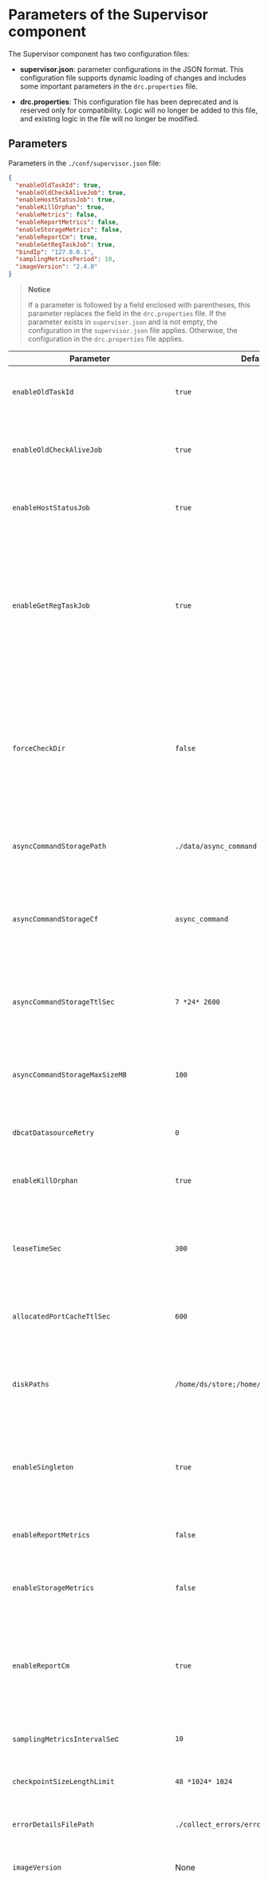 # Parameters of the Supervisor component

The Supervisor component has two configuration files:

- **supervisor.json**: parameter configurations in the JSON format. This configuration file supports dynamic loading of changes and includes some important parameters in the `drc.properties` file.

- **drc.properties**: This configuration file has been deprecated and is reserved only for compatibility. Logic will no longer be added to this file, and existing logic in the file will no longer be modified.

## Parameters

Parameters in the `./conf/supervisor.json` file:

```json
{
  "enableOldTaskId": true,
  "enableOldCheckAliveJob": true,
  "enableHostStatusJob": true,
  "enableKillOrphan": true,
  "enableMetrics": false,
  "enableReportMetrics": false,
  "enableStorageMetrics": false,
  "enableReportCm": true,
  "enableGetRegTaskJob": true,
  "bindIp": "127.0.0.1",
  "samplingMetricsPeriod": 10,
  "imageVersion": "2.4.0"
}
```

> **Notice**
>
> If a parameter is followed by a field enclosed with parentheses, this parameter replaces the field in the `drc.properties` file. If the parameter exists in `supervisor.json` and is not empty, the configuration in the `supervisor.json` file applies. Otherwise, the configuration in the `drc.properties` file applies.

| **Parameter** | **Default value** | **Description** |
| --- | --- | --- |
| `enableOldTaskId` | `true` | Specifies whether to enable the taskId mechanism.  |
| `enableOldCheckAliveJob` | `true` | Specifies whether to enable the component health check reporting job.  |
| `enableHostStatusJob` | `true` | Specifies whether to enable the server status reporting job.  |
| `enableGetRegTaskJob` | `true` | Specifies whether to enable the task for obtaining information about registered components from the Cluster Manager (CM) component.  |
| `forceCheckDir` | `false` | Specifies whether to check whether a local task process belongs to the expected directory when you use the `ps` command to check the process.  |
| `asyncCommandStoragePath` | `./data/async_command` | The local storage directory for asynchronous commands.  |
| `asyncCommandStorageCf` | `async_command` | The name of the column family in RocksDB where asynchronous commands are locally stored. |
| `asyncCommandStorageTtlSec` | `7 *24* 2600` | The time-to-live (TTL) for asynchronous commands that are locally stored, in seconds.  |
| `asyncCommandStorageMaxSizeMB` | `100` | The maximum size of asynchronous commands that are locally stored, in MB.  |
| `dbcatDatasourceRetry` | `0` | The number of retries for the DBCat data source.  |
| `enableKillOrphan` | `true` | Specifies whether to kill orphan connector processes.  |
| `leaseTimeSec` | `300` | The lease time for the automatic exit mechanism of the Connector component, in seconds.  |
| `allocatedPortCacheTtlSec` | `600` | The TTL for the cache allocated to ports, in seconds.  |
| `diskPaths` | `/home/ds/store;/home/ds/run` | The directory to which the data disk is mounted. It is used for collecting disk usage information.  |
| `enableSingleton` | `true` | Specifies whether to enable a single instance for the Supervisor process.  |
| `enableReportMetrics` | `false` | Specifies whether to enable reporting metrics.  |
| `enableStorageMetrics` | `false` | Specifies whether to enable local storage of metrics.  |
| `enableReportCm` | `true` | Specifies whether to proactively report information such as heartbeat information to the CM component.  |
| `samplingMetricsIntervalSe`c | `10` | The metric collection interval, in seconds.  |
| `checkpointSizeLengthLimit` | `48 *1024* 1024` | The maximum size of the checkpoint file, in bytes.  |
| `errorDetailsFilePath` | `./collect_errors/error.details.report.process` | The local storage file of error information.  |
| `imageVersion` | None | The image version of the current environment.  |
| `bindIp`(bind.ip) | None | The IP address used for reporting in the current environment. The IP address of the Docker may be different from that of an external server. When multiple NICs are available, you must specify an IP address as the identifier of the current supervisor.  |
| `enableMetrics`(metrics.enable) | false | Specifies whether to enable metric collection.  |
| `metricType`(metrics.service.impl) | None | Specifies whether to report metrics. If the value is empty, metrics will not be reported. If the value is INFLUXDB, metrics will be reported to InfluxDB.  |
| `metricServerAddr`(metrics.url) | None | The address of the destination to which metrics are reported.  |
| `metricServerUsername`(metrics.user) | None | The username of the destination to which metrics are reported.  |
| `metricServerPassword`(metrics.password) | None | The password of the destination to which metrics are reported.  |
| `builtinHomePath`(drc.homebase) | None | The directory where the Supervisor component is deployed.  |
| `builtinStorePath`(drc.storebase) | None | The directory where the Store component is deployed.  |
| `cmAddr`(cm.url) | None | The access address of the CM component.  |
